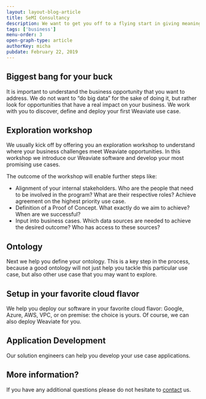 ```yaml
---
layout: layout-blog-article
title: SeMI Consultancy
description: We want to get you off to a flying start in giving meaning to your big data. With our consulting services we show you how to achieve the maximum business impact with the help from our products.
tags: ['business']
menu-order: 3
open-graph-type: article
authorKey: micha
pubdate: February 22, 2019
---
```


## Biggest bang for your buck
It is important to understand the business opportunity that you want to address. We do not want to “do big data” for the sake of doing it, but rather look for opportunities that have a real impact on your business. We work with you to discover, define and deploy your first Weaviate use case.

## Exploration workshop
We usually kick off by offering you an exploration workshop to understand where your business challenges meet Weaviate opportunities. In this workshop we introduce our Weaviate software and develop your most promising use cases.

The outcome of the workshop will enable further steps like:

- Alignment of your internal stakeholders. Who are the people that need to be involved in the program? What are their respective roles? Achieve agreement on the highest priority use case.
- Definition of a Proof of Concept. What exactly do we aim to achieve? When are we successful?
- Input into business cases. Which data sources are needed to achieve the desired outcome? Who has access to these sources?

## Ontology
Next we help you define your ontology. This is a key step in the process, because a good ontology will not just help you tackle this particular use case, but also other use case that you may want to explore.

## Setup in your favorite cloud flavor
We help you deploy our software in your favorite cloud flavor: Google, Azure, AWS, VPC, or on premise: the choice is yours. Of course, we can also deploy Weaviate for you.

## Application Development
Our solution engineers can help you develop your use case applications.

## More information?
If you have any additional questions please do not hesitate to [contact](/contact/) us.
